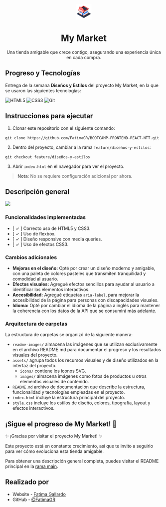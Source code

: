 <p align="center">
  <img src="assets/images/my-market-logo.png" width="50" height="50">
</p>
<h1 align="center">My Market</h1>
<p align="center">Una tienda amigable que crece contigo, asegurando una experiencia única en cada compra.</p>

## Progreso y Tecnologías
Entrega de la semana **Diseños y Estilos** del proyecto My Market, en la que se usaron las siguientes tecnologías:

![HTML5](https://img.shields.io/badge/HTML5-white?style=for-the-badge&logo=html5&logoColor=%23FFFFFF&color=%23E34F26)
![CSS3](https://img.shields.io/badge/CSS3-white?style=for-the-badge&logo=css3&color=%231572B6)
![Git](https://img.shields.io/badge/Git-white?style=for-the-badge&logo=git&logoColor=%23FFFFFF&color=%23F05032)

## Instrucciones para ejecutar
1. Clonar este repositorio con el siguiente comando:
```
git clone https://github.com/FatimaGR/BOOTCAMP-FRONTEND-REACT-NTT.git
```
2. Dentro del proyecto, cambiar a la rama `feature/diseños-y-estilos`:
```
git checkout feature/diseños-y-estilos
```
3. Abrir `index.html` en el navegador para ver el proyecto.

> **Nota**: No se requiere configuración adicional por ahora.

## Descripción general
![](readme-images/my-market-diseños-y-estilos.png)

### Funcionalidades implementadas
- [ ✓ ] Correcto uso de HTML5 y CSS3.
- [ ✓ ] Uso de flexbox.
- [ ✓ ] Diseño responsive con media queries.
- [ ✓ ] Uso de efectos CSS3.

### Cambios adicionales
- **Mejoras en el diseño:** Opté por crear un diseño moderno y amigable, con una paleta de colores pasteles que transmiten tranquilidad y comodidad al usuario.
- **Efectos visuales:** Agregué efectos sencillos para ayudar al usuario a identificar los elementos interactivos.
- **Accesibilidad:** Agregué etiquetas `aria-label`, para mejorar la accesibilidad de la página para personas con discapacidades visuales.
- **Idioma:** Opté por cambiar el idioma de la página a inglés para mantener la coherencia con los datos de la API que se consumirá más adelante.

### Arquitectura de carpetas
La estructura de carpetas se organizó de la siguiente manera:
- `readme-images/` almacena las imágenes que se utilizan exclusivamente en el archivo README.md para documentar el progreso y los resultados visuales del proyecto.
- `assets/` agrupa todos los recursos visuales y de diseño utilizados en la interfaz del proyecto.
  - `icons/` contiene los íconos SVG.
  - `images/` almacena imágenes como fotos de productos u otros elementos visuales de contenido.
- `README.md` archivo de documentación que describe la estructura, funcionalidad y tecnologías empleadas en el proyecto.
- `index.html` incluye la estructura principal del proyecto.
- `style.css` incluye los estilos de diseño, colores, tipografía, layout y efectos interactivos.

## ¡Sigue el progreso de My Market! 🚀

✨ ¡Gracias por visitar el proyecto My Market! ✨

Este proyecto está en constante crecimiento, así que te invito a seguirlo para ver cómo evoluciona esta tienda amigable. 

Para obtener una descripción general completa, puedes visitar el README principal en la [rama main](https://github.com/FatimaGR/BOOTCAMP-FRONTEND-REACT-NTT/tree/main).

## Realizado por
- Website - [Fatima Gallardo](https://porfolio-website-gules.vercel.app)
- GitHub - [@FatimaGR](https://github.com/FatimaGR)